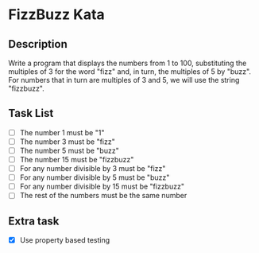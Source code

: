 # FizzBuzz Kata

## Description
Write a program that displays the numbers from 1 to 100, substituting the multiples of 3 for the word "fizz" and, in
turn, the multiples of 5 by "buzz". For numbers that in turn are multiples of 3 and 5, we will use the string "fizzbuzz".

## Task List
- [ ] The number 1 must be "1"
- [ ] The number 3 must be "fizz"
- [ ] The number 5 must be "buzz"
- [ ] The number 15 must be "fizzbuzz"
- [ ] For any number divisible by 3 must be "fizz"
- [ ] For any number divisible by 5 must be "buzz"
- [ ] For any number divisible by 15 must be "fizzbuzz"
- [ ] The rest of the numbers must be the same number

## Extra task
- [x] Use property based testing